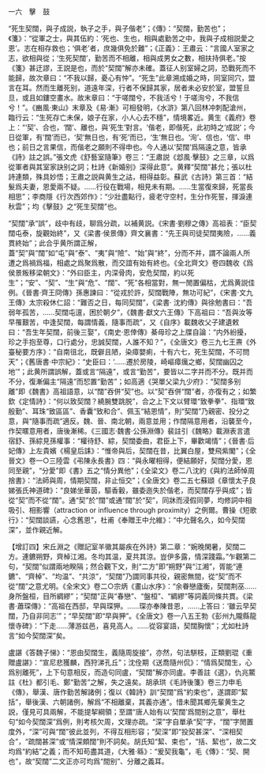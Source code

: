 一六　擊　鼓

“死生契闊，與子成説，執子之手，與子偕老”；《傳》：“契闊，勤苦也”；《箋》：“從軍之士，與其伍約：‘死也、生也，相與處勤苦之中，我與子成相説愛之恩’。志在相存救也；‘俱老’者，庶幾俱免於難”；《正義》：王肅云：“言國人室家之志，欲相與從；‘生死契闊’，勤苦而不相離，相與成男女之數，相扶持俱老。”按《箋》甚迂謬，王説是也，而於“契闊”解亦未確。蓋征人别室婦之詞，恐戰死而不能歸，故次章曰：“不我以歸，憂心有忡”。“死生”此章溯成婚之時，同室同穴，盟言在耳。然而生離死别，道遠年深，行者不保歸其家，居者未必安於室，盟誓旦旦，或且如鏤空畫水。故末章曰：“于嗟闊兮，不我活兮！于嗟洵兮，不我信兮！”。《豳風·東山》末章及《易·漸》可相發明，《水滸》第八回林冲刺配滄州，臨行云：“生死存亡未保，娘子在家，小人心去不穩”，情境畧近。黄生《義府》卷上：“‘契’、合也，‘闊’、離也，與‘死生’對言。‘偕老，即偕死，此初時之‘成説’；今日從軍，有‘闊’而已，‘契’無日也，有‘死’而已，‘生’無日也。‘洵’、信也，‘信’、申也；前日之言果信，而偕老之願則不得申也。今人通以‘契闊’爲隔遠之意，皆承《詩》註之誤。”張文虎《舒藝室隨筆》卷三：“王肅説《邶風·擊鼓》之三章，以爲從軍者與其室家訣别之詞；杜詩《新婚别》深得此意”。黄釋“契闊”甚允；張以杜詩連類，殊具妙悟；王肅之説與黄生之詁，相得益彰。蘇武《古詩》第三首：“結髮爲夫妻，恩愛兩不疑。……行役在戰場，相見未有期。……生當復來歸，死當長相思”；李商隱《行次西郊作》：“少壯盡點行，疲老守空村，生分作死誓，揮淚連秋雲”；均《擊鼓》之“死生契闊”也。

“契闊”承“誤”，歧中有歧，聊爲分疏，以補黄説。《宋書·劉穆之傳》高祖表：“臣契闊屯泰，旋觀始終”，又《梁書·侯景傳》齊文襄書：“先王與司徒契闊夷險，……義貫終始”；此合乎黄所謂正解，蓋“契”與“闊”如“屯”與“泰”、“夷”與“險”、“始”與“終”，分而不并，謂不論兩人所遭之爲禍爲福，相處之爲聚爲散，而交誼有始有終也。《全北齊文》卷四魏收《爲侯景叛移梁朝文》：“外曰臣主，内深骨肉，安危契闊，約以死生”；“安”、“契”、“生”與“危”、“闊”、“死”各相當對，無一閒置偏枯，尤爲黄説佳例。《晉書·齊王冏傳》孫惠諫曰：“從戎於許，契闊戰陣，無功可紀”，《宋書·文九王傳》太宗殺休仁詔：“難否之日，每同契闊”，《梁書·
沈約傳》與徐勉書曰：“吾弱年孤苦，……契闊屯邅，困於朝夕”，《魏書·獻文六王傳》下高祖曰：“吾與汝等早罹艱苦，中逢契闊，每謂情義，隨事而疏”，又《自序》載魏收父子建遺敕曰：“吾生年契闊，前後三娶”，《南史·恩倖傳》綦毋珍之上牒自論：“内外紛擾，珍之手抱至尊，口行處分，忠誠契闊，人誰不知？”，《全唐文》卷三九七王燾《外臺秘要方序》：“自南徂北，既僻且陋，染瘴嬰痢，十有六七，死生契闊，不可問天”；《舊唐書·中宗紀》：“史臣曰：‘……遷於房陵，崎嶇瘴癘之鄉，契闊幽囚之地’”；此黄所謂誤解，蓋或言“隔遠”，或言“勤苦”，要皆以二字并而不分。既并而不分，復漸偏主“隔遠”而恝置“勤苦”；如高適《哭單父梁九少府》：“契闊多别離”即《魏書》高祖語意，以“闊”吞併“契”也。以“契”吞併“闊”者，亦復有之；如繁欽《定情詩》：“何以致契闊？繞腕雙跳脱”，合之上下文以臂環“致拳拳”、指環“致殷勤”、耳珠“致區區”、香囊“致和合”、佩玉“結恩情”，則“契闊”乃親密、投分之意，與“隨事而疏”適反。魏、晉、南北朝，兩意並用；作闊隔意用者，沿襲至今，作契暱意用者，唐後漸稀。《三國志·魏書·公孫淵傳》裴註引《魏略》載淵表言遣宿舒、孫綜見孫權事：“權待舒、綜，契闊委曲，君臣上下，畢歡竭情”；《晉書·后妃傳》上左貴嬪《楊皇后誄》：“惟帝與后，契闊在昔，比翼白屋，雙飛紫閣”；《全晉文》卷一○三陸雲《弔陳永長書》四：“與永曜相得，便結願好，契闊分愛，恩同至親”，“分愛”即《書》五之“情分異他”；《全梁文》卷二八沈約《與約法師悼周捨書》：“法師與周，情期契闊，非止恒交”；《全唐文》卷二五七蘇頲《章懷太子良娣張氏神道碑》：“良娣坐華茵，驅香轂，雖委迤失於偕老，而契闊存乎與成”；皆從“契”而不從“闊”。通“契”於“闊”或通“闊”於“契”，同牀而浸假同夢，均修詞中相吸引、相影響（attraction or influence through proximity）之例爾。曹操《短歌行》：“契闊談讌，心念舊恩”，杜甫《奉贈王中允維》：“中允聲名久，如今契闊深”，並作親近解。

【增訂四】宋丘淵之《贈記室羊徽其屬疾在外詩》第二章：“婉晚閑暑，契闊二方。連鑣朔野，齊棹江湘。冬均其温，夏共其涼。豈伊多露，情深踐霜。”乍觀第二句，“契闊”似謂兩地睽隔；然合觀下文，則“二方”即“朔野”與“江湘”，胥能“連鑣”、“齊棹”、“均温”、“共涼”，“契闊”乃謂同事共役，親密無間，從“契”而不從“闊”之意尤明。《全宋文》卷二○宗炳《畫山水序》：“余眷戀廬衡，契闊荆巫……身所盤桓，目所綢繆”；“契闊”正與“春戀”、“盤桓”、“綢繆”等詞義同條共貫。《梁書·蕭琛傳》：“高祖在西邸，早與琛狎。……琛亦奉陳昔恩，……上答曰：‘雖云早契闊，乃自非同志’”；“早契闊”即“早與狎”。《全唐文》卷一八五王勃《彭州九隴縣龍懷寺碑》：“下走……薄游兹邑，喜見高人。……從容宴語，契闊胸懷”；尤如杜詩言“如今契闊深”矣。

盧諶《答魏子悌》：“恩由契闊生，義隨周旋接”，亦然，句法駢枝，正類劉琨《重贈盧諶》：“宣尼悲獲麟，西狩涕孔丘”；沈佺期《送喬隨州侃》：“情爲契闊生，心爲别離死”，上下句意相反，而造句同盧，“契闊”解亦同盧。李善註《選》，仇兆鱉註《杜》都引毛、鄭“勤苦”之解，失之遠矣。胡承珙《毛詩後箋》卷三力申毛《傳》，舉漢、唐作勤苦解諸例；復以《韓詩》訓“契闊”爲“約束也”，遂謂即“絜括”，舉後漢、六朝諸例，解爲“不相離棄，其義亦通”。惜未聞其鄉先輩黄生之説，僅見可具兩解，不能提挈綱領；至謂“唐人始有以‘契闊’爲間别之意”，舉杜句“如今契闊深”爲例，則考核欠周，文理亦疏。“深”字自單承“契”字，“闊”字閒置度外，“深”可與“闊”彼此並列，不得互相形容；“契深”即“投契甚深”、“深相契合”，“疏闊甚深”或“情深頗闊”則不詞矣。胡氏知“絜、束也”，“括、絜也”，故二文均爲“約結”之義；而不知苟盡其道，《大雅·緜》：“爰契我龜”，毛《傳》：“契、開也”，故“契闊”二文正亦可均爲“間别”、分離之義耳。